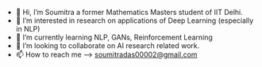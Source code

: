 - 👋 Hi, I’m Soumitra a former Mathematics Masters student of IIT Delhi.
- 👀 I’m interested in research on applications of Deep Learning (especially in NLP)
- 🌱 I’m currently learning NLP, GANs, Reinforcement Learning
- 💞️ I’m looking to collaborate on AI research related work.
- 📫 How to reach me --> soumitradas00002@gmail.com

<!---
dsoum/dsoum is a ✨ special ✨ repository because its `README.md` (this file) appears on your GitHub profile.
You can click the Preview link to take a look at your changes.
--->
